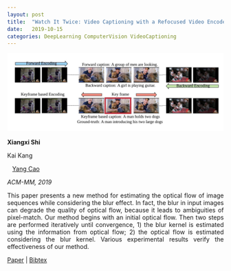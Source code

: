 ```yaml
---
layout: post
title:  "Watch It Twice: Video Captioning with a Refocused Video Encoder"
date:   2019-10-15
categories: DeepLearning ComputerVision VideoCaptioning
---
```


![main](/assets/img/RVE_intro.jpeg)


<div class="grid-wrapper">
  <div style="grid-column: span 3;">
    <p class="blue" style="margin-top:0px; margin-bottom:0px;">
      <b>Xiangxi Shi</b>
      &nbsp;&nbsp; <p>Kai Kang</p>
      &nbsp;&nbsp; <a href="http://staff.ustc.edu.cn/~forrest/" class="author-link">Yang Cao</a>
    </p>
    <p style="margin-top:0px;"><i>ACM-MM, 2019</i></p>
    <p align="justify">
This paper presents a new method for estimating the optical flow of image sequences while considering the blur effect. In fact, the blur in input images can degrade the quality of optical flow, because it leads to ambiguities of pixel-match. Our method begins with an initial optical flow. Then two steps are performed iteratively until convergence, 1) the blur kernel is estimated using the information from optical flow; 2) the optical flow is estimated considering the blur kernel. Various experimental results verify the effectiveness of our method.
    </p>
    <div class="center">
      <p>
        <a class="link" href="https://ieeexplore.ieee.org/abstract/document/7805541/">Paper</a>
      | <a class="link" href="https://scholar.googleusercontent.com/scholar.bib?q=info:phndiI9iblAJ:scholar.google.com/&output=citation&scisdr=CgVaNFdhELbVx1mKsfs:AAGBfm0AAAAAXrmPqfvesnF0ye3hky2G9TsvPW2hssWE&scisig=AAGBfm0AAAAAXrmPqcFEZO8UveTfzfeZfLpjZiGOODMP&scisf=4&ct=citation&cd=-1&hl=en">Bibtex</a>
      </p>
    </div>
  </div>
</div>

